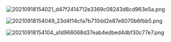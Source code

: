 ![20210918154021_d47f2414712e3369c08243d8cd963e5a.png](https://zjj-1307432767.cos.ap-shanghai.myqcloud.com/20210918154021_d47f2414712e3369c08243d8cd963e5a.png?q-sign-algorithm=sha1&q-ak=AKIDvgBQO5VeWZMs74l8G7gyzjCPL1RbU5PU&q-sign-time=1631950821;1663486821&q-key-time=1631950821;1663486821&q-header-list=&q-url-param-list=&q-signature=595f25a63845b9539f4c5cebf9bb7f6fbb24f148)


![20210918154049_23d4f14cfa7b710dd2e87e6070b6fbb5.png](https://zjj-1307432767.cos.ap-shanghai.myqcloud.com/20210918154049_23d4f14cfa7b710dd2e87e6070b6fbb5.png?q-sign-algorithm=sha1&q-ak=AKIDvgBQO5VeWZMs74l8G7gyzjCPL1RbU5PU&q-sign-time=1631950849;1663486849&q-key-time=1631950849;1663486849&q-header-list=&q-url-param-list=&q-signature=7478beadb3d3b6bff9cd4c40dc68b2e35c3442e1)

![20210918154104_a1d966068d37eab4edbed4dbf30c77e7.png](https://zjj-1307432767.cos.ap-shanghai.myqcloud.com/20210918154104_a1d966068d37eab4edbed4dbf30c77e7.png?q-sign-algorithm=sha1&q-ak=AKIDvgBQO5VeWZMs74l8G7gyzjCPL1RbU5PU&q-sign-time=1631950864;1663486864&q-key-time=1631950864;1663486864&q-header-list=&q-url-param-list=&q-signature=d9a54bbe281751c0956b7c50221ea168ffe5ea7a)

